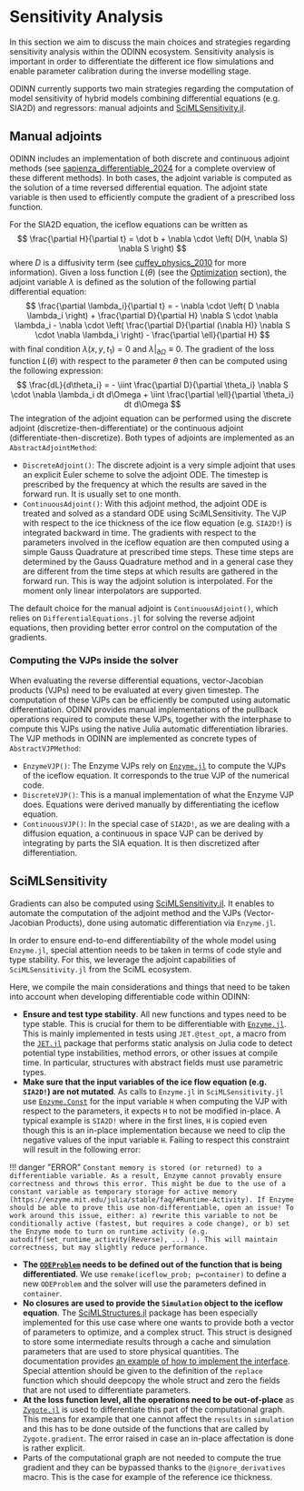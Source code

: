 # Sensitivity Analysis

In this section we aim to discuss the main choices and strategies regarding sensitivity analysis within the ODINN ecosystem.
Sensitivity analysis is important in order to differentiate the different ice flow simulations and enable parameter calibration during the inverse modelling stage.

ODINN currently supports two main strategies regarding the computation of model sensitivity of hybrid models combining differential equations (e.g. SIA2D) and regressors: manual adjoints and [SciMLSensitivity.jl](https://docs.sciml.ai/SciMLSensitivity/).

## Manual adjoints

ODINN includes an implementation of both discrete and continuous adjoint methods (see [sapienza_differentiable_2024](@cite) for a complete overview of these different methods).
In both cases, the adjoint variable is computed as the solution of a time reversed differential equation.
The adjoint state variable is then used to efficiently compute the gradient of a prescribed loss function.

For the SIA2D equation, the iceflow equations can be written as
$$
    \frac{\partial H}{\partial t}
    =
    \dot b
    +
    \nabla \cdot
    \left(
    D(H, \nabla S)
    \nabla S
    \right)
$$
where $D$ is a diffusivity term (see [cuffey_physics_2010](@cite) for more information).
Given a loss function $L(\theta)$ (see the [Optimization](./optimization.md) section), the adjoint variable $\lambda$ is defined as the solution of the following partial differential equation:
$$
    \frac{\partial \lambda_i}{\partial t}
    =
    - \nabla \cdot \left( D \nabla \lambda_i \right)
    + \frac{\partial D}{\partial H} \nabla S \cdot \nabla \lambda_i
    - \nabla \cdot \left( \frac{\partial D}{\partial (\nabla H)} \nabla S \cdot \nabla \lambda_i \right)
    - \frac{\partial \ell}{\partial H}
$$
with final condition $\lambda(x,y,t_1) = 0$ and $\lambda |_{\partial \Omega} \equiv 0$.
The gradient of the loss function $L(\theta)$ with respect to the parameter $\theta$ then can be computed using the following expression:
$$
    \frac{dL}{d\theta_i}
    =
    - \iint
    \frac{\partial D}{\partial \theta_i} \nabla S \cdot \nabla \lambda_i dt d\Omega
    +
    \iint \frac{\partial \ell}{\partial \theta_i} dt d\Omega
$$
The integration of the adjoint equation can be performed using the discrete adjoint (discretize-then-differentiate) or the continuous adjoint (differentiate-then-discretize).
Both types of adjoints are implemented as an `AbstractAdjointMethod`:
- `DiscreteAdjoint()`: The discrete adjoint is a very simple adjoint that uses an explicit Euler scheme to solve the adjoint ODE. The timestep is prescribed by the frequency at which the results are saved in the forward run. It is usually set to one month.
- `ContinuousAdjoint()`: With this adjoint method, the adjoint ODE is treated and solved as a standard ODE using SciMLSensitivity. The VJP with respect to the ice thickness of the ice flow equation (e.g. `SIA2D!`) is integrated backward in time. The gradients with respect to the parameters involved in the iceflow equation are then computed using a simple Gauss Quadrature at prescribed time steps. These time steps are determined by the Gauss Quadrature method and in a general case they are different from the time steps at which results are gathered in the forward run. This is way the adjoint solution is interpolated. For the moment only linear interpolators are supported.

The default choice for the manual adjoint is `ContinuousAdjoint()`, which relies on `DifferentialEquations.jl` for solving the reverse adjoint equations, then
providing better error control on the computation of the gradients.

### Computing the VJPs inside the solver

When evaluating the reverse differential equations, vector-Jacobian products (VJPs) need to be evaluated at every given timestep.
The computation of these VJPs can be efficiently be computed using automatic differentiation.
ODINN provides manual implementations of the pullback operations required to compute these VJPs, together with the interphase to
compute this VJPs using the native Julia automatic differentiation libraries.
The VJP methods in ODINN are implemented as concrete types of `AbstractVJPMethod`:
- `EnzymeVJP()`: The Enzyme VJPs rely on [`Enzyme.jl`](https://enzymead.github.io/Enzyme.jl/) to compute the VJPs of the iceflow equation. It corresponds to the true VJP of the numerical code.
- `DiscreteVJP()`: This is a manual implementation of what the Enzyme VJP does. Equations were derived manually by differentiating the iceflow equation.
- `ContinuousVJP()`: In the special case of `SIA2D!`, as we are dealing with a diffusion equation, a continuous in space VJP can be derived by integrating by parts the SIA equation. It is then discretized after differentiation.


## SciMLSensitivity

Gradients can also be computed using [SciMLSensitivity.jl](https://docs.sciml.ai/SciMLSensitivity/). It enables to automate the computation of the adjoint method and the VJPs (Vector-Jacobian Products), done using automatic differentiation via `Enzyme.jl`.

In order to ensure end-to-end differentiability of the whole model using `Enzyme.jl`, special attention needs to be taken in terms of code style and type stability. For this, we leverage the adjoint capabilities of `SciMLSensitivity.jl` from the SciML ecosystem.

Here, we compile the main considerations and things that need to be taken into account when developing differentiable code within ODINN:

- **Ensure and test type stability**. All new functions and types need to be type stable. This is crucial for them to be differentiable with [`Enzyme.jl`](https://enzymead.github.io/Enzyme.jl/stable/). This is mainly implemented in tests using `JET.@test_opt`, a macro from the [`JET.jl`](https://aviatesk.github.io/JET.jl/stable/) package that performs static analysis on Julia code to detect potential type instabilities, method errors, or other issues at compile time. In particular, structures with abstract fields must use parametric types.
- **Make sure that the input variables of the ice flow equation (e.g. `SIA2D!`) are not mutated**. As calls to `Enzyme.jl` in `SciMLSensitivity.jl` use [`Enzyme.Const`](https://enzymead.github.io/Enzyme.jl/stable/api/#EnzymeCore.Const) for the input variable `H` when computing the VJP with respect to the parameters, it expects `H` to not be modified in-place. A typical example is `SIA2D!` where in the first lines, `H` is copied even though this is an in-place implementation because we need to clip the negative values of the input variable `H`. Failing to respect this constraint will result in the following error:

!!! danger "ERROR"
    ```
    Constant memory is stored (or returned) to a differentiable variable.
    As a result, Enzyme cannot provably ensure correctness and throws this error.
    This might be due to the use of a constant variable as temporary storage for active memory (https://enzyme.mit.edu/julia/stable/faq/#Runtime-Activity).
    If Enzyme should be able to prove this use non-differentiable, open an issue!
    To work around this issue, either:
        a) rewrite this variable to not be conditionally active (fastest, but requires a code change), or
        b) set the Enzyme mode to turn on runtime activity (e.g. autodiff(set_runtime_activity(Reverse), ...) ). This will maintain correctness, but may slightly reduce performance.
    ```

- **The [`ODEProblem`](https://docs.sciml.ai/DiffEqDocs/stable/types/ode_types/) needs to be defined out of the function that is being differentiated**. We use `remake(iceflow_prob; p=container)` to define a new `ODEProblem` and the solver will use the parameters defined in `container`.
- **No closures are used to provide the `Simulation` object to the iceflow equation**. The [SciMLStructures.jl](https://github.com/SciML/SciMLStructures.jl) package has been especially implemented for this use case where one wants to provide both a vector of parameters to optimize, and a complex struct. This struct is designed to store some intermediate results through a cache and simulation parameters that are used to store physical quantities. The documentation provides [an example of how to implement the interface](https://sciml.github.io/SciMLStructures.jl/stable/example/). Special attention should be given to the definition of the `replace` function which should deepcopy the whole struct and zero the fields that are not used to differentiate parameters.
- **At the loss function level, all the operations need to be out-of-place** as [`Zygote.jl`](https://fluxml.ai/Zygote.jl/stable/) is used to differentiate this part of the computational graph. This means for example that one cannot affect the `results` in `simulation` and this has to be done outside of the functions that are called by `Zygote.gradient`. The error raised in case an in-place affectation is done is rather explicit.
- Parts of the computational graph are not needed to compute the true gradient and they can be bypassed thanks to the `@ignore_derivatives` macro. This is the case for example of the reference ice thickness.
